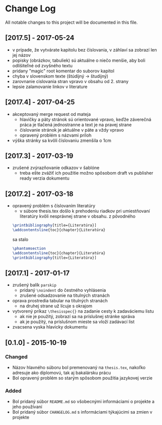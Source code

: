 # Change Log
All notable changes to this project will be documented in this file.

## [2017.5] - 2017-05-24
- v prípade, že vytvárate kapitolu bez číslovania, v záhlaví sa zobrazí len jej názov
- popisky (obrázkov, tabuliek) sú aktuálne o niečo menšie, aby boli odlíšiteľné od zvyšného textu
- pridany "magic" root komentar do suborov kapitol
- chyba v slovenskom texte (štúdijný -> študijný)
- zarovnanie cislovania stran vpravo v obsahu od 2. strany
- lepsie zalamovanie linkov v literature

## [2017.4] - 2017-04-25
- akceptovaný merge request od mateja 
    - hlavičky a päty stránok sú orientované vpravo, keďže záverečná práca je tlačená jednostranne a text je na pravej strane 
    - číslovanie stránok je aktuálne v päte a vždy vpravo
    - opravený problém s názvami príloh
- výška stránky sa kvôli číslovaniu zmenšila o 1cm


## [2017.3] - 2017-03-19
- zrušené zvýrazňovanie odkazov v šablóne
    - treba ešte zvážiť ich použitie možno spôsobom draft vs publisher ready verzia dokumentu


## [2017.2] - 2017-03-18
- opravený problém s číslovaním literatúry
    - v súbore thesis.tex došlo k prehodeniu riadkov pri umiestňovaní literatúry kvôli nesprávnej strane v obsahu. z pôvodného 
    ```latex
    \printbibliography[title={Literatúra}]
    \addcontentsline{toc}{chapter}{Literatúra}
    ```
    sa stalo
    ```latex
    \phantomsection
    \addcontentsline{toc}{chapter}{Literatúra}
    \printbibliography[title={Literatúra}]
    ```

## [2017.1] - 2017-01-17
- zrušený balík `parskip`
    - pridaný `\noindent` do čestného vyhlásenia 
    - zrušené odsadzovanie na titulných stranách
- oprava prostredia tabular na titulných stranách
    - na druhej strane už lícuje s okrajom
- vytvorený príkaz `\thesisspec{}` na zadanie cesty k zadaváciemu listu
    - ak nie je použitý, zobrazí sa na príslušnej stránke správa
    - ak je použitý, na príslušnom mieste sa vloží zadávací list
- zvacsena vyska hlavicky dokumentu

## [0.1.0] - 2015-10-19
### Changed
- Názov hlavného súboru bol premenovaný na `thesis.tex`, nakoľko adresuje ako diplomovú, tak aj bakalársku prácu
- Bol opravený problém so starým spôsobom použitia jazykovej verzie

### Added
- Bol pridaný súbor `README.md` so všobecnými informáciami o projekte a jeho používaní
- Bol pridaný súbor `CHANGELOG.md` s informáciami týkajúcimi sa zmien v projekte
